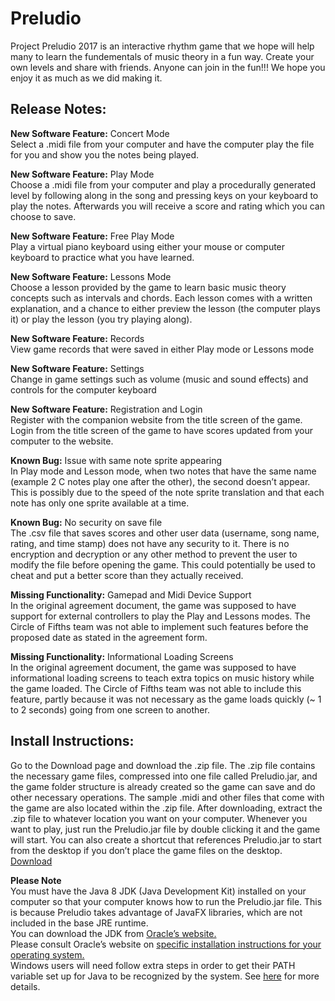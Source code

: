 # Preludio
Project Preludio 2017 is an interactive rhythm game that we hope will help many to learn the fundementals of music theory in a fun way. Create your own levels and share with friends. Anyone can join in the fun!!!
We hope you enjoy it as much as we did making it.

## Release Notes:

**New Software Feature:** Concert Mode  
Select a .midi file from your computer and have the computer play the file for you and show you the notes being played.

**New Software Feature:** Play Mode  
Choose a .midi file from your computer and play a procedurally generated level by following along in the song and pressing keys on your keyboard to play the notes. Afterwards you will receive a score and rating which you can choose to save.

**New Software Feature:** Free Play Mode  
Play a virtual piano keyboard using either your mouse or computer keyboard to practice what you have learned.

**New Software Feature:** Lessons Mode  
Choose a lesson provided by the game to learn basic music theory concepts such as intervals and chords. Each lesson comes with a written explanation, and a chance to either preview the lesson (the computer plays it) or play the lesson (you try playing along).

**New Software Feature:** Records  
View game records that were saved in either Play mode or Lessons mode

**New Software Feature:** Settings  
Change in game settings such as volume (music and sound effects) and controls for the computer keyboard

**New Software Feature:** Registration and Login  
Register with the companion website from the title screen of the game. Login from the title screen of the game to have scores updated from your computer to the website.

**Known Bug:** Issue with same note sprite appearing  
In Play mode and Lesson mode, when two notes that have the same name (example 2 C notes play one after the other), the second doesn’t appear. This is possibly due to the speed of the note sprite translation and that each note has only one sprite available at a time.

**Known Bug:** No security on save file  
The .csv file that saves scores and other user data (username, song name, rating, and time stamp) does not have any security to it. There is no encryption and decryption or any other method to prevent the user to modify the file before opening the game. This could potentially be used to cheat and put a better score than they actually received.

**Missing Functionality:** Gamepad and Midi Device Support  
In the original agreement document, the game was supposed to have support for external controllers to play the Play and Lessons modes. The Circle of Fifths team was not able to implement such features before the proposed date as stated in the agreement form.

**Missing Functionality:** Informational Loading Screens  
In the original agreement document, the game was supposed to have informational loading screens to teach extra topics on music history while the game loaded. The Circle of Fifths team was not able to include this feature, partly because it was not necessary as the game loads quickly (~ 1 to 2 seconds) going from one screen to another.

## Install Instructions:

Go to the Download page and download the .zip file. The .zip file contains the necessary game files, compressed into one file called Preludio.jar, and the game folder structure is already created so the game can save and do other necessary operations. The sample .midi and other files that come with the game are also located within the .zip file. After downloading, extract the .zip file to whatever location you want on your computer. Whenever you want to play, just run the Preludio.jar file by double clicking it and the game will start. You can also create a shortcut that references  Preludio.jar to start from the desktop if you don’t place the game files on the desktop.  
[Download](http://ec2-54-214-225-63.us-west-2.compute.amazonaws.com/download.html)

**Please Note**  
You must have the Java 8 JDK (Java Development Kit) installed on your computer so that your computer knows how to run the Preludio.jar file. This is because Preludio takes advantage of JavaFX libraries, which are not included in the base JRE runtime.  
You can download the JDK from [Oracle’s website.](http://www.oracle.com/technetwork/java/javase/downloads/jdk8-downloads-2133151.html)  
Please consult Oracle’s website on [specific installation instructions for your operating system.](http://docs.oracle.com/javase/8/docs/technotes/guides/install/install_overview.html)  
Windows users will need follow extra steps in order to get their PATH variable set up for Java to be recognized by the system. See [here](https://docs.oracle.com/javase/8/docs/technotes/guides/install/windows_jdk_install.html#CHDEBCCJ) for more details.